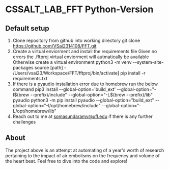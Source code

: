 # CSSALT_LAB_FFT Python-Version

## Default setup
1. Clone repository from github into working directory
    git clone https://github.com/VSai2314108/FFT.git
2. Create a virtual enviorment and install the requirements file
    Given no errors the .fftproj virtual enviorment will autmatically be available
    Otherwise
    create a virtual environment python3 -m venv --system-site-packages
    source [path] - /Users/vsai23/Workspace/FFT/fftproj/bin/activate]
    pip install -r requirements.txt
3. If there is a pyaudio installation error due to homebrew run the below command 
    pip3 install --global-option='build_ext' --global-option="-I$(brew --prefix)/include" --global-option="-L$(brew --prefix)/lib" pyaudio
    python3 -m pip install pyaudio --global-option="build_ext" --global-option="-I/opt/homebrew/include" --global-option="-L/opt/homebrew/lib"
4. Reach out to me at somasundaramv@ufl.edu if there is any further challenges

## About
The project above is an attempt at automating of a year's worth of research pertaining to the impact of air embolisms on the frequency and volume of the heart beat. Feel free to dive into the code and explore!
